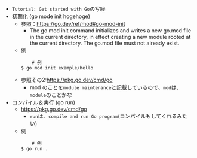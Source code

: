 - `Tutorial: Get started with Go`の写経  
- 初期化 (go mode init hogehoge)  
    - 参照：https://go.dev/ref/mod#go-mod-init  
        - The go mod init command initializes and writes a new go.mod file in the current directory, in effect creating a new module rooted at the current directory. The go.mod file must not already exist.  
    - 例  
        ```
            # 例
        $ go mod init example/hello
        ```
    - 参照その2:https://pkg.go.dev/cmd/go  
        - mod のことを`module maintenance`と記載しているので、`mod`は、`module`のことかな
- コンパイル＆実行 (go run)  
    - https://pkg.go.dev/cmd/go  
        - `run`は、`compile and run Go program`(コンパイルもしてくれるみたい)  
    - 例  
        ```
            # 例
        $ go run .
        ```

